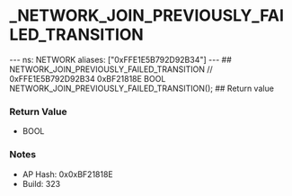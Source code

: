 # _NETWORK_JOIN_PREVIOUSLY_FAILED_TRANSITION

--- ns: NETWORK aliases: ["0xFFE1E5B792D92B34"] --- ## NETWORK_JOIN_PREVIOUSLY_FAILED_TRANSITION  // 0xFFE1E5B792D92B34 0xBF21818E BOOL NETWORK_JOIN_PREVIOUSLY_FAILED_TRANSITION();  ## Return value

### Return Value
* BOOL

### Notes
* AP Hash: 0x0xBF21818E
* Build: 323

